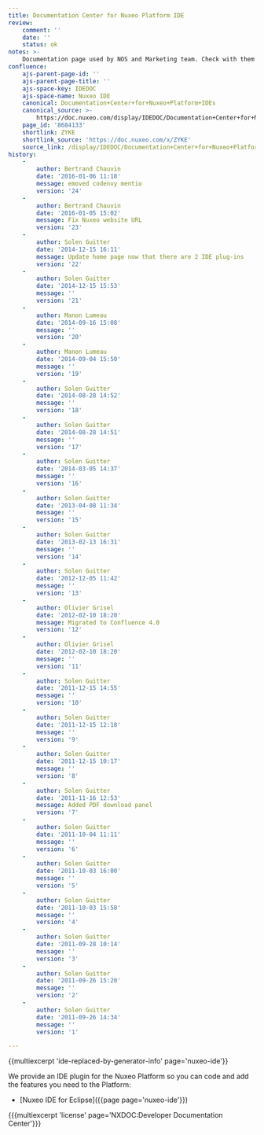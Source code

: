 ```yaml
---
title: Documentation Center for Nuxeo Platform IDE
review:
    comment: ''
    date: ''
    status: ok
notes: >-
    Documentation page used by NOS and Marketing team. Check with them before deleting or moving.
confluence:
    ajs-parent-page-id: ''
    ajs-parent-page-title: ''
    ajs-space-key: IDEDOC
    ajs-space-name: Nuxeo IDE
    canonical: Documentation+Center+for+Nuxeo+Platform+IDEs
    canonical_source: >-
        https://doc.nuxeo.com/display/IDEDOC/Documentation+Center+for+Nuxeo+Platform+IDEs
    page_id: '8684133'
    shortlink: ZYKE
    shortlink_source: 'https://doc.nuxeo.com/x/ZYKE'
    source_link: /display/IDEDOC/Documentation+Center+for+Nuxeo+Platform+IDEs
history:
    -
        author: Bertrand Chauvin
        date: '2016-01-06 11:18'
        message: emoved codenvy mentio
        version: '24'
    -
        author: Bertrand Chauvin
        date: '2016-01-05 15:02'
        message: Fix Nuxeo website URL
        version: '23'
    -
        author: Solen Guitter
        date: '2014-12-15 16:11'
        message: Update home page now that there are 2 IDE plug-ins
        version: '22'
    -
        author: Solen Guitter
        date: '2014-12-15 15:53'
        message: ''
        version: '21'
    -
        author: Manon Lumeau
        date: '2014-09-16 15:08'
        message: ''
        version: '20'
    -
        author: Manon Lumeau
        date: '2014-09-04 15:50'
        message: ''
        version: '19'
    -
        author: Solen Guitter
        date: '2014-08-28 14:52'
        message: ''
        version: '18'
    -
        author: Solen Guitter
        date: '2014-08-28 14:51'
        message: ''
        version: '17'
    -
        author: Solen Guitter
        date: '2014-03-05 14:37'
        message: ''
        version: '16'
    -
        author: Solen Guitter
        date: '2013-04-08 11:34'
        message: ''
        version: '15'
    -
        author: Solen Guitter
        date: '2013-02-13 16:31'
        message: ''
        version: '14'
    -
        author: Solen Guitter
        date: '2012-12-05 11:42'
        message: ''
        version: '13'
    -
        author: Olivier Grisel
        date: '2012-02-10 18:20'
        message: Migrated to Confluence 4.0
        version: '12'
    -
        author: Olivier Grisel
        date: '2012-02-10 18:20'
        message: ''
        version: '11'
    -
        author: Solen Guitter
        date: '2011-12-15 14:55'
        message: ''
        version: '10'
    -
        author: Solen Guitter
        date: '2011-12-15 12:18'
        message: ''
        version: '9'
    -
        author: Solen Guitter
        date: '2011-12-15 10:17'
        message: ''
        version: '8'
    -
        author: Solen Guitter
        date: '2011-11-16 12:53'
        message: Added PDF download panel
        version: '7'
    -
        author: Solen Guitter
        date: '2011-10-04 11:11'
        message: ''
        version: '6'
    -
        author: Solen Guitter
        date: '2011-10-03 16:00'
        message: ''
        version: '5'
    -
        author: Solen Guitter
        date: '2011-10-03 15:58'
        message: ''
        version: '4'
    -
        author: Solen Guitter
        date: '2011-09-28 10:14'
        message: ''
        version: '3'
    -
        author: Solen Guitter
        date: '2011-09-26 15:20'
        message: ''
        version: '2'
    -
        author: Solen Guitter
        date: '2011-09-26 14:34'
        message: ''
        version: '1'

---
```

{{multiexcerpt 'ide-replaced-by-generator-info' page='nuxeo-ide'}}

We provide an IDE plugin for the Nuxeo Platform so you can code and add the features you need to the Platform:

*   [Nuxeo IDE for Eclipse]({{page page='nuxeo-ide'}})

{{{multiexcerpt 'license' page='NXDOC:Developer Documentation Center'}}}
